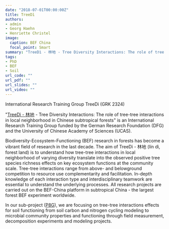 ```yaml
---
date: "2018-07-01T00:00:00Z"
title: TreeDì
authors:
- admin 
- Georg Haehn
- Henriette Christel
image:
  caption: BEF China
  focal_point: Smart
summary: "TreeDì - 林地 - Tree Diversity Interactions: The role of tree-tree interactions in local neighbourhoods in Chinese subtropical forests"
tags:
- PhD
- BEF
- Soil
url_code: ""
url_pdf: ""
url_slides: ""
url_video: ""
---
```


International Research Training Group TreeDì (GRK 2324) 

"[TreeDì - 林地](https://www.idiv.de/en/treedi.html) - Tree Diversity Interactions: The role of tree-tree interactions in local neighborhood in Chinese subtropical forests" is an International Research Training Group funded by the German Research Foundation (DFG) and the University of Chinese Academy of Sciences (UCAS).

Biodiversity-Ecosystem-Functioning (BEF) research in forests has become a vibrant field of research in the last decade. The aim of TreeDì - 林地 (lín dì, forest land) is to understand how tree-tree interactions in local neighborhood of varying diversity translate into the observed positive tree species richness effects on key ecosystem functions at the community scale. Tree-tree interactions range from above- and belowground competition to resource use complementarity and facilitation. In-depth knowledge of each interaction type and interdisciplinary teamwork are essential to understand the underlying processes. All research projects are carried out on the BEF-China platform in subtropical China  - the largest forest BEF experiment worldwide.

In our sub-project ([P8G](https://www.idiv.de/en/web/treedi/research_projects.html)), we are focusing on tree-tree interactions effects for soil functioning from soil carbon and nitrogen cycling modeling to microbial community properties and functioning through field measurement, decomposition experiments and modeling projects.